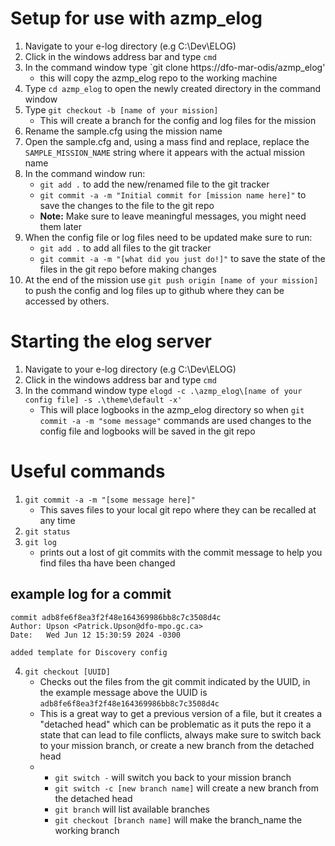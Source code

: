 # Setup for use with azmp_elog

1. Navigate to your e-log directory (e.g C:\Dev\ELOG\)
2. Click in the windows address bar and type `cmd`
3. In the command window type `git clone https://dfo-mar-odis/azmp_elog'
    * this will copy the azmp_elog repo to the working machine
4. Type `cd azmp_elog` to open the newly created directory in the command window
5. Type `git checkout -b [name of your mission]`
    * This will create a branch for the config and log files for the mission
6. Rename the sample.cfg using the mission name
7. Open the sample.cfg and, using a mass find and replace, replace the `SAMPLE_MISSION_NAME` string where it appears with the actual mission name
8. In the command window run:
   * `git add .` to add the new/renamed file to the git tracker
   * `git commit -a -m "Initial commit for [mission name here]"` to save the changes to the file to the git repo
   * **Note:** Make sure to leave meaningful messages, you might need them later
10. When the config file or log files need to be updated make sure to run:
    * `git add .` to add all files to the git tracker
    * `git commit -a -m "[what did you just do!]"` to save the state of the files in the git repo before making changes
11. At the end of the mission use `git push origin [name of your mission]` to push the config and log files up to github where they can be accessed by others.

# Starting the elog server

1. Navigate to your e-log directory (e.g C:\Dev\ELOG\)
2. Click in the windows address bar and type `cmd`
3. In the command window type `elogd -c .\azmp_elog\[name of your config file] -s .\theme\default -x'`
    * This will place logbooks in the azmp_elog directory so when `git commit -a -m "some message"` commands are used changes to the config file and logbooks will be saved in the git repo

# Useful commands
1. `git commit -a -m "[some message here]"`
    * This saves files to your local git repo where they can be recalled at any time
2. `git status`
3. `git log`
    * prints out a lost of git commits with the commit message to help you find files tha have been changed
## example log for a commit
```
commit adb8fe6f8ea3f2f48e164369986bb8c7c3508d4c
Author: Upson <Patrick.Upson@dfo-mpo.gc.ca>
Date:   Wed Jun 12 15:30:59 2024 -0300

added template for Discovery config
```
4. `git checkout [UUID]`
    * Checks out the files from the git commit indicated by the UUID, in the example message above the UUID is `adb8fe6f8ea3f2f48e164369986bb8c7c3508d4c`
    * This is a great way to get a previous version of a file, but it creates a "detached head" which can be problematic as it puts the repo it a state that can lead to file conflicts, always make sure to switch back to your mission branch, or create a new branch from the detached head
    * * `git switch -` will switch you back to your mission branch
      * `git switch -c [new branch name]` will create a new branch from the detached head
      * `git branch` will list available branches
      * `git checkout [branch name]` will make the branch_name the working branch
